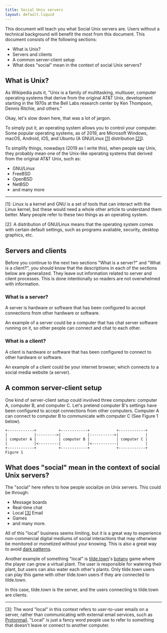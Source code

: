 ```yaml
---
title: Social Unix servers
layout: default.liquid
---
```


This document will teach you what Social Unix servers are.  Users without a
technical background will benefit the most from this document. This document
consists of the following sections:

* What is Unix?
* Servers and clients
* A common server-client setup
* What does "social" mean in the context of social Unix servers?

## What is Unix?

As Wikipedia puts it, "Unix is a family of multitasking, multiuser, computer
operating systems that derive from the original AT&T Unix, development starting
in the 1970s at the Bell Labs research center by Ken Thompson, Dennis Ritchie,
and others."

Okay, let's slow down here, that was a lot of jargon.

To simply put it, an operating system allows you to control your computer. Some
popular operating systems, as of 2019, are Microsoft Windows, macOS, Android,
iOS, and Ubuntu (A GNU/Linux [[1]](#1) distribution [[2]](#2)).

To simplify things, nowadays (2019 as I write this), when people say Unix, they
probably mean one of the Unix-like operating systems that derived from the
original AT&T Unix, such as:

* GNU/Linux
* FreeBSD
* OpenBSD
* NetBSD
* and many more

---

<span id="1">[1]:</span> Linux is a kernel and GNU is a set of tools that can
interact with the Linux kernel, but these would need a whole other article to
understand them better. Many people refer to these two things as an operating
system.

<span id="2">[2]:</span> A distribution of GNU/Linux means that the operating
system comes with certain default settings, such as programs available,
security, desktop graphics, etc.

## Servers and clients

Before you continue to the next two sections "What is a server?" and "What is a
client?", you should know that the descriptions in each of the sections below
are generalized. They leave out information related to server and client
processes.  This is done intentionally so readers are not overwhelmed with
information.

### What is a server?

A server is hardware or software that has been configured to accept connections
from other hardware or software.

An example of a server could be a computer that has chat server software running
on it, so other people can connect and chat to each other.

### What is a client?

A client is hardware or software that has been configured to connect to other
hardware or software.

An example of a client could be your internet browser, which connects to a
social media website (a server).

## A common server-client setup

One kind of server-client setup could involved three computers: computer A,
computer B, and computer C. Let's pretend computer B's settings have been
configured to accept connections from other computers. Computer A can connect to
computer B to communicate with computer C (See Figure 1 below).

```
+------------+          +------------+            +------------+
|            |--------->|            |----------->|            |
| computer A |          | computer B |            | computer C |
|            |<---------|            |<-----------|            |
+------------+          +------------+            +------------+
Figure 1
```

## What does "social" mean in the context of social Unix servers?

The "social" here refers to how people socialize on Unix servers. This could be
through:

* Message boards
* Real-time chat
* Local [[3]](#3) Email
* Games
* and many more.

All of this "local" business seems limiting, but it is a great way to experience
non-commercial digital mediums of social interactions that may otherwise be
monitored or monetized without your knowing. This is also a great way to avoid
[dark patterns](https://www.darkpatterns.org).

Another example of something "local" is [tilde.town](https://tilde.town)'s
[botany](https://github.com/jifunks/botany) game where the player can grow a
virtual plant. The user is responsible for watering their plant, but users can
also water each other's plants. Only tilde.town users can play this game with
other tilde.town users if they are connected to tilde.town.

In this case, tilde.town is the server, and the users connecting to tilde.town
are clients.

---

<span id="3">[3]:</span> The word "local" in this context refers to user-to-user
emails on a server, rather than communicating with external email services, such
as [Protonmail](https://protonmail.com). "Local" is just a fancy word people use
to refer to something that doesn't leave or connect to another computer.
